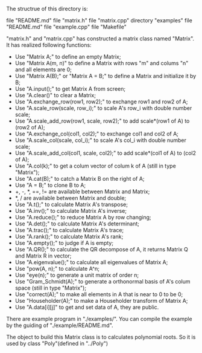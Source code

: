The structrue of this directory is:

file "README.md"
file "matrix.h"
file "matrix.cpp"
directory "examples"
	file "README.md"
	file "example.cpp"
	file "Makefile"

"matrix.h" and "matrix.cpp" has constructed a matrix class named "Matrix". It has realized following functions:
* Use "Matrix A;" to define an empty Matrix;
* Use "Matrix A(m, n)" to define a Matrix with rows "m" and colums "n" and all elements are 0;
* Use "Matrix A(B);" or "Matrix A = B;" to define a Matrix and initialize it by B;
* Use "A.input();" to get Matrix A from screen;
* Use "A.clear()" to clear a Matrix;
* Use "A.exchange_row(row1, row2);" to exchange row1 and row2 of A;
* Use "A.scale_row(scale, row_i);" to scale A's row_i with double number scale;
* Use "A.scale_add_row(row1, scale, row2);" to add scale*(row1 of A) to (row2 of A);
* Use "A.exchange_col(col1, col2);" to exchange col1 and col2 of A;
* Use "A.scale_col(scale, col_i);" to scale A's col_i with double number scale;
* Use "A.scale_add_col(col1, scale, col2);" to add scale*(col1 of A) to (col2 of A);
* Use "A.col(k);" to get a colum vector of colum k of A (still in type "Matrix");
* Use "A.cat(B);" to catch a Matrix B on the right of A;
* Use "A = B;" to clone B to A;
* +, -, *, ==, != are available between Matrix and Matrix;
* *, / are available between Matrix and double;
* Use "A.t();" to calculate Matrix A's transpose;
* Use "A.inv();" to calculate Matrix A's inverse;
* Use "A.reduce();" to reduce Matrix A by row changing;
* Use "A.det();" to calculate Matrix A's determinant;
* Use "A.trac();" to calculate Matrix A's trace;
* Use "A.rank();" to calculate Matrix A's rank;
* Use "A.empty();" to judge if A is empty;
* Use "A.QR();" to calculate the QR decompose of A, it returns Matrix Q and Matrix R in vector<Matrix>;
* Use "A.eigenvalue();" to calculate all eigenvalues of Matrix A;
* Use "pow(A, n);" to calculate A^n;
* Use "eye(n);" to generate a unit matrix of order n;
* Use "Gram_Schmidt(A);" to generate a orthonormal basis of A's colum space (still in type "Matrix");
* Use "correct(A);" to make all elements in A that is near to 0 to be 0;
* Use "Householder(A);" to make a Householder transform of Matrix A;
* Use "A.data[i][j]" to get and set data of A, they are public.

There are example program in "./examples/". You can compile the example by the guiding of "./example/README.md".

The object to build this Matrix class is to calculates polynomial roots.
So it is used by class "Poly"(defined in "../Poly")
